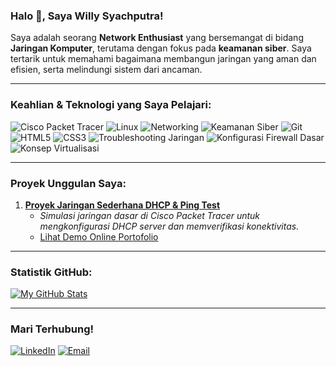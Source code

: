 ### Halo 👋, Saya Willy Syachputra!

Saya adalah seorang **Network Enthusiast** yang bersemangat di bidang **Jaringan Komputer**, terutama dengan fokus pada **keamanan siber**. Saya tertarik untuk memahami bagaimana membangun jaringan yang aman dan efisien, serta melindungi sistem dari ancaman.

---

### Keahlian & Teknologi yang Saya Pelajari:

![Cisco Packet Tracer](https://img.shields.io/badge/Cisco_Packet_Tracer-black?style=for-the-badge&logo=cisco&logoColor=white)
![Linux](https://img.shields.io/badge/Linux-FCC624?style=for-the-badge&logo=linux&logoColor=black)
![Networking](https://img.shields.io/badge/Networking-blue?style=for-the-badge&logo=cisco)
![Keamanan Siber](https://img.shields.io/badge/Keamanan_Siber-red?style=for-the-badge&logo=hackaday&logoColor=white)
![Git](https://img.shields.io/badge/Git-F05032?style=for-the-badge&logo=git&logoColor=white)
![HTML5](https://img.shields.io/badge/HTML5-E34F26?style=for-the-badge&logo=html5&logoColor=white)
![CSS3](https://img.shields.io/badge/CSS3-1572B6?style=for-the-badge&logo=css3&logoColor=white)
![Troubleshooting Jaringan](https://img.shields.io/badge/Troubleshooting_Jaringan-blueviolet?style=for-the-badge)
![Konfigurasi Firewall Dasar](https://img.shields.io/badge/Konfigurasi_Firewall_Dasar-green?style=for-the-badge)
![Konsep Virtualisasi](https://img.shields.io/badge/Konsep_Virtualisasi-orange?style=for-the-badge)

---

### Proyek Unggulan Saya:

1.  **[Proyek Jaringan Sederhana DHCP & Ping Test](https://github.com/mack3nzie-ai/basic-dhcp-network)**
    * _Simulasi jaringan dasar di Cisco Packet Tracer untuk mengkonfigurasi DHCP server dan memverifikasi konektivitas._
    * [Lihat Demo Online Portofolio](https://mack3nzie-ai.github.io/my-network-website/)

---

### Statistik GitHub:

[![My GitHub Stats](https://github-readme-stats.vercel.app/api?username=mack3nzie-ai&show_icons=true&theme=radical&hide_border=true)](https://github.com/mack3nzie-ai/github-readme-stats)

---

### Mari Terhubung!

[![LinkedIn](https://img.shields.io/badge/LinkedIn-0077B5?style=for-the-badge&logo=linkedin&logoColor=white)](https://www.linkedin.com/in/willy-syachputra)
[![Email](https://img.shields.io/badge/Email-D14836?style=for-the-badge&logo=gmail&logoColor=white)](mailto:willywillski@gmail.com)
